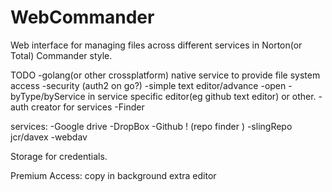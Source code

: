 # WebCommander
Web interface for managing files across different services in Norton(or Total) Commander style.

TODO
-golang(or other crossplatform) native service to provide file system access
-security (auth2 on go?)
-simple text editor/advance
-open -byType/byService in service specific editor(eg github text editor) or other.
-auth creator for services
-Finder

services:
-Google drive
-DropBox
-Github ! (repo finder )
-slingRepo jcr/davex
-webdav


Storage for credentials.

Premium Access:
copy in background
extra editor
